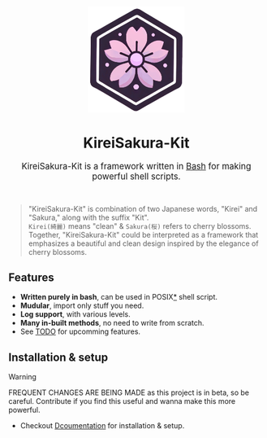 <p align="center">
    <img src="Assets/icon.png" width="190px">
    <h1 align="center">KireiSakura-Kit</h1>
</p>

<p align="center">
    <big>KireiSakura-Kit is a framework written in <a href="https://www.gnu.org/software/bash">Bash</a> for making powerful shell scripts.</big>
</p>
<br>

> "KireiSakura-Kit" is combination of two Japanese words, "Kirei" and "Sakura," along with the suffix "Kit".</br>
> `Kirei(綺麗)` means "clean" & `Sakura(桜)` refers to cherry blossoms. Together, "KireiSakura-Kit" could be interpreted as a framework that emphasizes a beautiful and clean design inspired by the elegance of cherry blossoms.

## Features

- **Written purely in bash**, can be used in POSIX[*][sprtd_shl] shell script.
- **Mudular**, import only stuff you need.
- **Log support**, with various levels.
- **Many in-built methods**, no need to write from scratch.
- See [TODO][todo] for upcomming features.
<!-- - Various **UI elements**. -->


## Installation & setup

> [!WARNING]
> FREQUENT CHANGES ARE BEING MADE as this project is in beta, so be careful.
> Contribute if you find this useful and wanna make this more powerful.

- Checkout [Dcoumentation](https://soymadip.github.io/KireiSakura-Kit) for installation & setup.




<!---------------- links --------------->
[sprtd_shl]: https://soymadip.github.io/KireiSakura-Kit/faq.html#1._Which_shells_are_Supported?_0
[todo]:      https://soymadip.github.io/KireiSakura-Kit/todo.html
